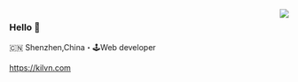 <img align="right" src="https://github-readme-stats.vercel.app/api?username=kilvn&show_icons=true&icon_color=805AD5&text_color=718096&bg_color=ffffff&hide_title=true" />

### Hello 👋

🇨🇳 Shenzhen,China・🕹Web developer

https://kilvn.com
